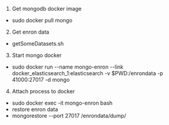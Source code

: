 
1. Get mongodb docker image
 - sudo docker pull mongo

2. Get enron data
 - getSomeDatasets.sh

3. Start mongo docker
 - sudo docker run --name mongo-enron --link docker_elasticsearch_1:elasticsearch -v $PWD:/enrondata -p 41000:27017 -d mongo

4. Attach process to docker
 - sudo docker exec -it mongo-enron bash
 - restore enron data
  - mongorestore --port 27017 /enrondata/dump/
